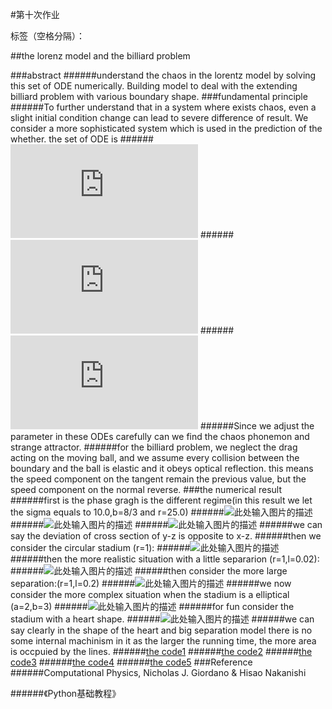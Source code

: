 ﻿#第十次作业

标签（空格分隔）： 

##the lorenz model and the billiard problem

###abstract
######understand the chaos in the lorentz model by solving this set of ODE numerically. Building model to deal with the extending billiard problem with various boundary shape.
###fundamental principle
######To further understand that in a system where exists chaos, even a slight initial condition change can lead to severe difference of result. We consider a more sophisticated system which is used in the prediction of the whether. the set of ODE is 
######![此处输入图片的描述][1]
######![此处输入图片的描述][2]
######![此处输入图片的描述][3]
######Since we adjust the parameter in these ODEs carefully can we find the chaos phonemon and strange attractor.
######for the billiard problem, we neglect the drag acting on the moving ball, and we assume every collision between the boundary and the ball is elastic and it obeys optical reflection. this means the speed component on the tangent remain the previous value, but the speed component on the normal reverse.
###the numerical result 
######first is the phase gragh is the different regime(in this result we let the sigma equals to 10.0,b=8/3 and r=25.0)
######![此处输入图片的描述][4]
######![此处输入图片的描述][5]
######![此处输入图片的描述][6]
######we can say the deviation of cross section of y-z is opposite to x-z.
######then we consider the circular stadium (r=1):
######![此处输入图片的描述][7]
######then the more realistic situation  with a little separarion (r=1,l=0.02):
######![此处输入图片的描述][8]
######then consider the more large separation:(r=1,l=0.2)
######![此处输入图片的描述][9]
######we now consider the more complex situation when the stadium is a elliptical (a=2,b=3)
######![此处输入图片的描述][10]
######for fun consider the stadium with a heart shape.
######![此处输入图片的描述][11]
######we can say clearly in the shape of the heart and big separation model there is no some internal machinism in it as the larger the running time, the more area is occpuied by the lines.
######[the code1](https://github.com/qqyyff/computationalphysics_N2013301020031/blob/master/cp22.py) 
######[the code2](https://github.com/qqyyff/computationalphysics_N2013301020031/blob/master/cp23.py)
######[the code3](https://github.com/qqyyff/computationalphysics_N2013301020031/blob/master/cp24.py)
######[the code4](https://github.com/qqyyff/computationalphysics_N2013301020031/blob/master/cp25.py)
######[the code5](https://github.com/qqyyff/computationalphysics_N2013301020031/blob/master/cp26.py)
###Reference
######Computational Physics, Nicholas J. Giordano & Hisao Nakanishi

######《Python基础教程》

  [1]: http://latex.codecogs.com/gif.latex?%5Cfrac%7Bdx%7D%7Bdt%7D=%5Csigma%28y-x%29
  [2]: http://latex.codecogs.com/gif.latex?%5Cfrac%7Bdy%7D%7Bdt%7D=-xz&plus;rz-y
  [3]: http://latex.codecogs.com/gif.latex?%5Cfrac%7Bdz%7D%7Bdt%7D=-xy-bz
  [4]: https://raw.githubusercontent.com/qqyyff/computationalphysics_N2013301020031/master/phase1,0.png
  [5]: https://raw.githubusercontent.com/qqyyff/computationalphysics_N2013301020031/master/phase2.png
  [6]: https://raw.githubusercontent.com/qqyyff/computationalphysics_N2013301020031/master/phase3.png
  [7]: https://raw.githubusercontent.com/qqyyff/computationalphysics_N2013301020031/master/circle.png
  [8]: https://raw.githubusercontent.com/qqyyff/computationalphysics_N2013301020031/master/circle3.png
  [9]: https://raw.githubusercontent.com/qqyyff/computationalphysics_N2013301020031/master/circle2.png
  [10]: https://raw.githubusercontent.com/qqyyff/computationalphysics_N2013301020031/master/elliptical.png
  [11]: https://raw.githubusercontent.com/qqyyff/computationalphysics_N2013301020031/master/heart2.png
